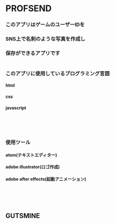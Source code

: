 # PROFSEND
### このアプリはゲームのユーザーIDを
### SNS上で名刺のような写真を作成し
### 保存ができるアプリです<br><br>
### このアプリに使用しているプログラミング言語
#### html
#### css
#### javascript
<br>
<br>
<br>

### 使用ツール

#### atom(テキストエディター)

#### adobe illustrator(ロゴ作成)

#### adobe after effects(起動アニメーション)

<br>

<br>

<br>


## GUTSMINE
